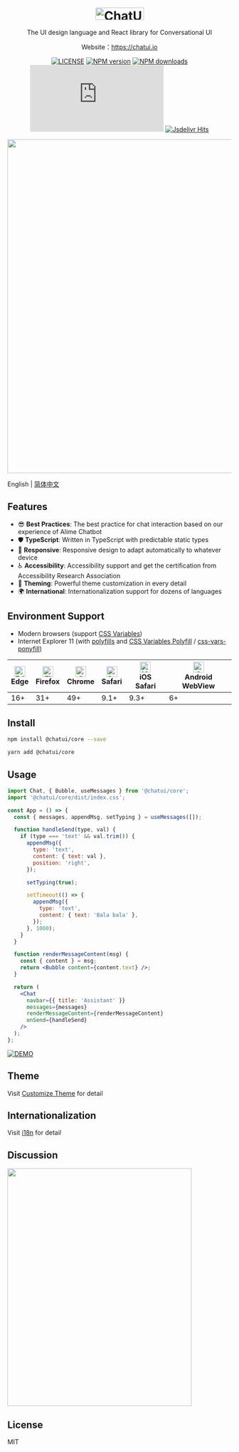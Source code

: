 <h1 align="center">
  <a href="https://chatui.io/">
    <img width="109" height="28" src="https://gw.alicdn.com/tfs/TB1uYH4QoY1gK0jSZFMXXaWcVXa-218-56.svg" alt="ChatUI" />
  </a>
</h1>

<p align="center">The UI design language and React library for Conversational UI</p>

<p align="center">Website：<a href="https://chatui.io/" target="_blank">https://chatui.io</a></p>

<div align="center">

[![LICENSE](https://img.shields.io/npm/l/@chatui/core?style=flat-square)](https://github.com/alibaba/ChatUI/blob/master/LICENSE)
[![NPM version](https://img.shields.io/npm/v/@chatui/core?style=flat-square)](https://www.npmjs.com/package/@chatui/core)
[![NPM downloads](https://img.shields.io/npm/dm/@chatui/core?style=flat-square)](https://www.npmjs.com/package/@chatui/core)
[![Gzip Size](https://img.badgesize.io/https://unpkg.com/@chatui/core@0.1.0/dist/index.js?compression=gzip)](https://unpkg.com/@chatui/core@0.1.0/dist/index.js)
[![Jsdelivr Hits](https://img.shields.io/jsdelivr/npm/hm/@chatui/core?style=flat-square)](https://cdn.jsdelivr.net/npm/@chatui/core)

</div>

<p align="center">
  <img width="750" src="https://gw.alicdn.com/tfs/TB1WTl.lQ9l0K4jSZFKXXXFjpXa-1500-833.jpg">
</p>

English | [简体中文](./README.zh-CN.md)

## Features

- 😎 **Best Practices**: The best practice for chat interaction based on our experience of Alime Chatbot
- 🛡 **TypeScript**: Written in TypeScript with predictable static types
- 📱 **Responsive**: Responsive design to adapt automatically to whatever device
- ♿ **Accessibility**: Accessibility support and get the certification from Accessibility Research Association
- 🎨 **Theming**: Powerful theme customization in every detail
- 🌍 **International**: Internationalization support for dozens of languages

## Environment Support

- Modern browsers (support [CSS Variables](https://caniuse.com/css-variables))
- Internet Explorer 11 (with [polyfills](https://stackoverflow.com/questions/57020976/polyfills-in-2019-for-ie11) and [CSS Variables Polyfill](https://github.com/nuxodin/ie11CustomProperties) / [css-vars-ponyfill](https://github.com/jhildenbiddle/css-vars-ponyfill))

| <img src="https://raw.githubusercontent.com/alrra/browser-logos/master/src/edge/edge_48x48.png" alt="Edge" width="24px" height="24px" /><br>Edge | <img src="https://raw.githubusercontent.com/alrra/browser-logos/master/src/firefox/firefox_48x48.png" alt="Firefox" width="24px" height="24px" /><br>Firefox | <img src="https://raw.githubusercontent.com/alrra/browser-logos/master/src/chrome/chrome_48x48.png" alt="Chrome" width="24px" height="24px" /><br>Chrome | <img src="https://raw.githubusercontent.com/alrra/browser-logos/master/src/safari/safari_48x48.png" alt="Safari" width="24px" height="24px" /><br>Safari | <img src="https://raw.githubusercontent.com/alrra/browser-logos/master/src/safari-ios/safari-ios_48x48.png" alt="iOS Safari" width="24px" height="24px" /><br>iOS Safari | <img src="https://raw.githubusercontent.com/alrra/browser-logos/master/src/android-webview/android-webview_48x48.png" alt="Android WebView" width="24px" height="24px" /><br>Android WebView |
| --- | --- | --- | --- | --- | --- |
| 16+ | 31+ | 49+ | 9.1+ | 9.3+ | 6+ |

## Install

```bash
npm install @chatui/core --save
```

```bash
yarn add @chatui/core
```

## Usage

```jsx
import Chat, { Bubble, useMessages } from '@chatui/core';
import '@chatui/core/dist/index.css';

const App = () => {
  const { messages, appendMsg, setTyping } = useMessages([]);

  function handleSend(type, val) {
    if (type === 'text' && val.trim()) {
      appendMsg({
        type: 'text',
        content: { text: val },
        position: 'right',
      });

      setTyping(true);

      setTimeout(() => {
        appendMsg({
          type: 'text',
          content: { text: 'Bala bala' },
        });
      }, 1000);
    }
  }

  function renderMessageContent(msg) {
    const { content } = msg;
    return <Bubble content={content.text} />;
  }

  return (
    <Chat
      navbar={{ title: 'Assistant' }}
      messages={messages}
      renderMessageContent={renderMessageContent}
      onSend={handleSend}
    />
  );
};
```

[![DEMO](https://codesandbox.io/static/img/play-codesandbox.svg)](https://codesandbox.io/s/chatui-demo-o6n3z?fontsize=14&hidenavigation=1&theme=dark)

## Theme

Visit [Customize Theme](https://chatui.io/docs/customize-theme) for detail

## Internationalization

Visit [i18n](https://chatui.io/docs/i18n) for detail

## Discussion

<img width="414" height="534" src="https://gw.alicdn.com/imgextra/i4/19999999999999/O1CN01SF0doL2NjaswwFNRN_!!19999999999999-0-tps.jpg">

## License

MIT

